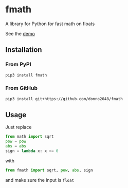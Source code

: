 # fmath

A library for Python for fast math on floats

See the [demo](https://github.com/donno2048/fmath/blob/master/test.ipynb)

## Installation

### From PyPI

```sh
pip3 install fmath
```

### From GitHub

```sh
pip3 install git+https://github.com/donno2048/fmath
```

## Usage

Just replace

```py
from math import sqrt
pow = pow
abs = abs
sign = lambda x: x >= 0
```

with

```py
from fmath import sqrt, pow, abs, sign
```

and make sure the input is `float`
